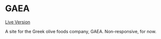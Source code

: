 # GAEA

<a href="" target="_blank">Live Version</a>

A site for the Greek olive foods company, GAEA. Non-responsive, for now.

